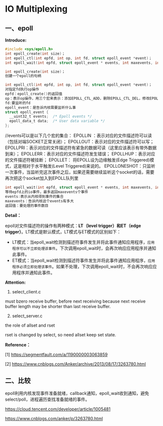 # IO Multiplexing

## 一、epoll

**Introduce:**

```c
#include <sys/epoll.h>
int epoll_create(int size)；
int epoll_ctl(int epfd, int op, int fd, struct epoll_event *event)；
int epoll_wait(int epfd, struct epoll_event * events, int maxevents, int timeout);
```

```c
int epoll_create(int size)；
创建一个epoll的句柄
```

```c
int epoll_ctl(int epfd, int op, int fd, struct epoll_event *event)；
对指定fd执行op操作
epfd：epoll_create()的返回值
op：表示op操作，用三个宏来表示：添加EPOLL_CTL_ADD，删除EPOLL_CTL_DEL，修改EPOLL_CTL_MOD。分别添加、删除和修改对fd的监听事件
fd:要监听的fd
epoll_event：是告诉内核需要监听什么事
struct epoll_event {
  __uint32_t events;  /* Epoll events */
  epoll_data_t data;  /* User data variable */
};
```

//events可以是以下几个宏的集合：
EPOLLIN ：表示对应的文件描述符可以读（包括对端SOCKET正常关闭）；
EPOLLOUT：表示对应的文件描述符可以写；
EPOLLPRI：表示对应的文件描述符有紧急的数据可读（这里应该表示有带外数据到来）；
EPOLLERR：表示对应的文件描述符发生错误；
EPOLLHUP：表示对应的文件描述符被挂断；
EPOLLET： 将EPOLL设为边缘触发(Edge Triggered)模式，这是相对于水平触发(Level Triggered)来说的。
EPOLLONESHOT：只监听一次事件，当监听完这次事件之后，如果还需要继续监听这个socket的话，需要再次把这个socket加入到EPOLL队列里

```c
int epoll_wait(int epfd, struct epoll_event * events, int maxevents, int timeout);
等待epfd上的io事件，最多返回maxevents个事件
events:表示从内核得到事件的集合
maxevents：告诉内核这个events有多大
返回值：要处理的事件数目
```

**Detail：**

epoll对文件描述符的操作有两种模式：**LT（level trigger）**和**ET（edge trigger）**。LT模式是默认模式，LT模式与ET模式的区别如下：

- LT模式：当epoll_wait检测到描述符事件发生并将此事件通知应用程序，`应用程序可以不立即处理该事件`。下次调用epoll_wait时，会再次响应应用程序并通知此事件。
- ET模式：当epoll_wait检测到描述符事件发生并将此事件通知应用程序，`应用程序必须立即处理该事件`。如果不处理，下次调用epoll_wait时，不会再次响应应用程序并通知此事件。

**Attention:** 

1. select_client.c 

must bzero receive buffer, before next receiving
because next receive buffer length may be shorter than last receive buffer.

2. select_server.c

the role of allset and rset

rset is changed by select, so need allset keep set state.

**Reference：**

[1] https://segmentfault.com/a/1190000003063859

[2] https://www.cnblogs.com/Anker/archive/2013/08/17/3263780.html

## 二、比较

epoll利用内核发现事件准备就绪，callback通知，epoll_wait收到通知，避免select/poll，进程遍历查找准备就绪的事件。





https://cloud.tencent.com/developer/article/1005481

https://www.cnblogs.com/anker/p/3263780.html